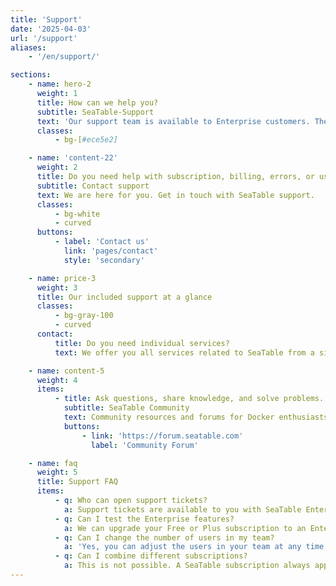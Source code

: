 ```yaml
---
title: 'Support'
date: '2025-04-03'
url: '/support'
aliases:
    - '/en/support/'

sections:
    - name: hero-2
      weight: 1
      title: How can we help you?
      subtitle: SeaTable-Support
      text: 'Our support team is available to Enterprise customers. The SeaTable Community helps with questions of all kinds.'
      classes:
          - bg-[#ece5e2]

    - name: 'content-22'
      weight: 2
      title: Do you need help with subscription, billing, errors, or using SeaTable?
      subtitle: Contact support
      text: We are here for you. Get in touch with SeaTable support.
      classes:
          - bg-white
          - curved
      buttons:
          - label: 'Contact us'
            link: 'pages/contact'
            style: 'secondary'

    - name: price-3
      weight: 3
      title: Our included support at a glance
      classes:
          - bg-gray-100
          - curved
      contact:
          title: Do you need individual services?
          text: We offer you all services related to SeaTable from a single source. For example, installation, maintenance and operation, individual developments and training. Get in touch with us!

    - name: content-5
      weight: 4
      items:
          - title: Ask questions, share knowledge, and solve problems.
            subtitle: SeaTable Community
            text: Community resources and forums for Docker enthusiasts to discuss technical solutions, exchange ideas, and stay connected.
            buttons:
                - link: 'https://forum.seatable.com'
                  label: 'Community Forum'

    - name: faq
      weight: 5
      title: Support FAQ
      items:
          - q: Who can open support tickets?
            a: Support tickets are available to you with SeaTable Enterprise or SeaTable Dedicated. Free and Plus customers can always seek help in the Community Forum.
          - q: Can I test the Enterprise features?
            a: We can upgrade your Free or Plus subscription to an Enterprise subscription for a limited time free of charge. Please send us a request via team management.
          - q: Can I change the number of users in my team?
            a: 'Yes, you can adjust the users in your team at any time. With SeaTable Cloud Free, Plus, and Enterprise, you can do this yourself via team management. For SeaTable Dedicated, please contact your personal representative.<br/><br/>The team size in the Free subscription is limited to 25. For other SeaTable Cloud subscriptions and SeaTable Dedicated, the number of users is unlimited.'
          - q: Can I combine different subscriptions?
            a: This is not possible. A SeaTable subscription always applies to an entire team, i.e., all members. If you want to use the additional features and higher limits of the Plus or Enterprise subscription, you need to purchase a corresponding license for all active team members.
---
```

